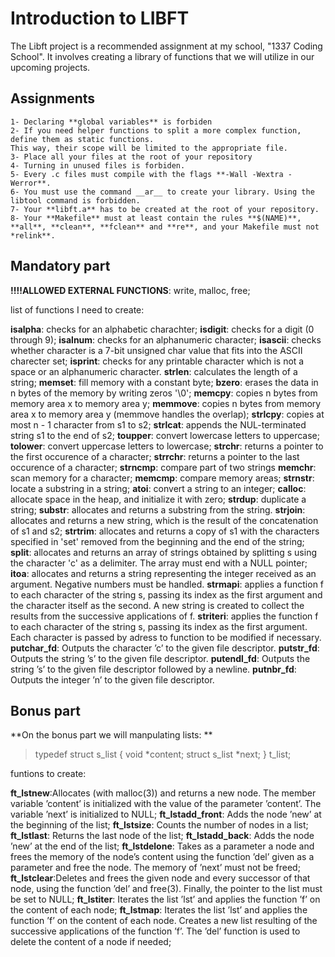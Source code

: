 # Introduction to LIBFT

The Libft project is a recommended assignment at my school, "1337 Coding School". It involves creating a library of functions that we will utilize in our upcoming projects.

## Assignments

	1- Declaring **global variables** is forbiden
	2- If you need helper functions to split a more complex function, define them as static functions.
	This way, their scope will be limited to the appropriate file.
	3- Place all your files at the root of your repository
	4- Turning in unused files is forbiden.
	5- Every .c files must compile with the flags **-Wall -Wextra -Werror**.
	6- You must use the command __ar__ to create your library. Using the libtool command is forbidden.
	7- Your **libft.a** has to be created at the root of your repository.
	8- Your **Makefile** must at least contain the rules **$(NAME)**, **all**, **clean**, **fclean** and **re**, and your Makefile must not *relink**.

## Mandatory part

**!!!!ALLOWED EXTERNAL FUNCTIONS**: write, malloc, free;

list of functions I need to create:

**isalpha**: checks for an alphabetic charachter;
**isdigit**: checks for a digit (0 through 9);
**isalnum**: checks for an alphanumeric character;
**isascii**: checks whether character is a 7-bit unsigned char value that fits into the ASCII
			charecter set;
**isprint**: checks for any printable character which is not a space or an alphanumeric character.
**strlen**: calculates the length of a string;
**memset**: fill memory with a constant byte;
**bzero**: erases the data in n bytes of the memory by writing zeros '\0';
**memcpy**: copies n bytes from memory area x to memory area y;
**memmove**: copies n bytes from memory area x to memory area y (memmove handles the overlap);
**strlcpy**: copies at most n - 1 character from s1 to s2;
**strlcat**: appends the NUL-terminated string s1 to the end of s2;
**toupper**: convert lowercase letters to uppercase;
**tolower**: convert uppercase letters to lowercase;
**strchr**: returns a pointer to the first occurence of a character;
**strrchr**: returns a pointer to the last occurence of a character;
**strncmp**: compare part of two strings
**memchr**: scan memory for a character;
**memcmp**: compare memory areas;
**strnstr**: locate a substring in a string;
**atoi**: convert a string to an integer;
**calloc**: allocate space in the heap, and initialize it with zero;
**strdup**: duplicate a string;
**substr**: allocates and returns a substring from the string.
**strjoin**: allocates and returns a new string, which is the result of the concatenation of s1 and s2;
**strtrim**: allocates and returns a copy of s1 with the characters specified in 'set' 
			removed from the beginning and the end of the string;
**split**: allocates and returns an array of strings obtained by splitting s using the character
			'c' as a delimiter. The array must end with a NULL pointer;
**itoa**: allocates and returns a string representing the integer received as an argument.
		Negative numbers must be handled.
**strmapi**: applies a function f to each character of the string s, passing its index as the first
			argument and the character itself as the second. A new string is created to collect the
			results from the successive applications of f.
**striteri**: applies the function f to each character of the string s, passing its index as the
			first argument. Each character is passed by adress to function to be modified if necessary.
**putchar_fd**: Outputs the character ’c’ to the given file descriptor.
**putstr_fd**: Outputs the string ’s’ to the given file descriptor.
**putendl_fd**: Outputs the string ’s’ to the given file descriptor followed by a newline.
**putnbr_fd**: Outputs the integer ’n’ to the given file descriptor.

## Bonus part

**On the bonus part we will manpulating lists: **

>
> typedef struct s_list
> {
> 	 void *content;
> 	 struct s_list *next;
> } t_list;
>

funtions to create:

**ft_lstnew**:Allocates (with malloc(3)) and returns a new node. The member variable
		’content’ is initialized with the value of the parameter ’content’. The variable
		’next’ is initialized to NULL;
**ft_lstadd_front**: Adds the node ’new’ at the beginning of the list;
**ft_lstsize**: Counts the number of nodes in a list;
**ft_lstlast**: Returns the last node of the list;
**ft_lstadd_back**: Adds the node ’new’ at the end of the list;
**ft_lstdelone**: Takes as a parameter a node and frees the memory of the node’s content
		using the function ’del’ given as a parameter and free the node. The memory of
		’next’ must not be freed;
**ft_lstclear**:Deletes and frees the given node and every successor of that node, using
		the function ’del’ and free(3). Finally, the pointer to the list must be set to NULL;
**ft_lstiter**: Iterates the list ’lst’ and applies the function ’f’ on the content of each node;
**ft_lstmap**: Iterates the list ’lst’ and applies the function ’f’ on the content of each node.
		Creates a new list resulting of the successive applications of the function ’f’. The ’del’ function is used to delete the content of a node if needed;
